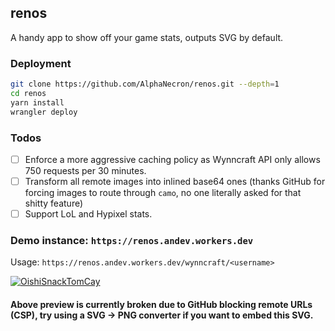 ## renos
A handy app to show off your game stats, outputs SVG by default.

### Deployment

```sh
git clone https://github.com/AlphaNecron/renos.git --depth=1
cd renos
yarn install
wrangler deploy
```

### Todos
- [ ] Enforce a more aggressive caching policy as Wynncraft API only allows 750 requests per 30 minutes.
- [ ] Transform all remote images into inlined base64 ones (thanks GitHub for forcing images to route through `camo`, no one literally asked for that shitty feature)
- [ ] Support LoL and Hypixel stats.

### Demo instance: `https://renos.andev.workers.dev`
Usage: `https://renos.andev.workers.dev/wynncraft/<username>`


[![OishiSnackTomCay](https://renos.andev.workers.dev/wynncraft/oishisnacktomcay)](https://renos.andev.workers.dev/wynncraft/oishisnacktomcay)
#### Above preview is currently broken due to GitHub blocking remote URLs (CSP), try using a SVG -> PNG converter if you want to embed this SVG.

